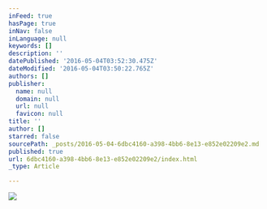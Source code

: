 ```yaml
---
inFeed: true
hasPage: true
inNav: false
inLanguage: null
keywords: []
description: ''
datePublished: '2016-05-04T03:52:30.475Z'
dateModified: '2016-05-04T03:50:22.765Z'
authors: []
publisher:
  name: null
  domain: null
  url: null
  favicon: null
title: ''
author: []
starred: false
sourcePath: _posts/2016-05-04-6dbc4160-a398-4bb6-8e13-e852e02209e2.md
published: true
url: 6dbc4160-a398-4bb6-8e13-e852e02209e2/index.html
_type: Article

---
```

![](https://the-grid-user-content.s3-us-west-2.amazonaws.com/5b67fac0-f8b7-4d04-8b07-c763e59edf44.jpg)